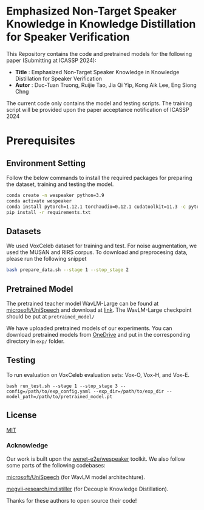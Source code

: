 # Emphasized Non-Target Speaker Knowledge in Knowledge Distillation for Speaker Verification

This Repository contains the code and pretrained models for the following paper (Submitting at ICASSP 2024):

* **Title** : Emphasized Non-Target Speaker Knowledge in Knowledge Distillation for Speaker Verification
* **Autor** : Duc-Tuan Truong, Ruijie Tao, Jia Qi Yip, Kong Aik Lee, Eng Siong Chng

The current code only contains the model and testing scripts. The training script will be provided upon the paper acceptance notification of ICASSP 2024

# Prerequisites

## Environment Setting
Follow the below commands to install the required packages for preparing the dataset, training and testing the model.

``` sh
conda create -n wespeaker python=3.9
conda activate wespeaker
conda install pytorch=1.12.1 torchaudio=0.12.1 cudatoolkit=11.3 -c pytorch -c conda-forge
pip install -r requirements.txt
```

## Datasets

We used VoxCeleb dataset for training and test. For noise augmentation, we used the MUSAN and RIRS corpus. To download and preprocesing data, please run the following snippet  

``` sh
bash prepare_data.sh --stage 1 --stop_stage 2
```

## Pretrained Model
The pretrained teacher model WavLM-Large can be found at [microsoft/UniSpeech](https://github.com/microsoft/UniSpeech/tree/main/downstreams/speaker_verification) and download at [link](https://drive.google.com/file/d/1-aE1NfzpRCLxA4GUxX9ITI3F9LlbtEGP/view?usp=sharing). The WavLM-Large checkpoint should be put at `pretrained_model/`

We have uploaded pretrained models of our experiments. You can download pretrained models from [OneDrive](https://entuedu-my.sharepoint.com/:f:/g/personal/truongdu001_e_ntu_edu_sg/EpjkpezMPC9Fmrng3w73iVcB7aFORZoiNWg458Y3RlOGOA?e=FhYn6Q) and put in the corresponding directory in `exp/` folder. 

## Testing
To run evaluation on VoxCeleb evaluation sets: Vox-O, Vox-H, and Vox-E. 
```
bash run_test.sh --stage 1 --stop_stage 3 --config=/path/to/exp_config.yaml --exp_dir=/path/to/exp_dir --model_path=/path/to/pretrained_model.pt
```

## License
[MIT](https://choosealicense.com/licenses/mit/)

### Acknowledge

Our work is built upon the [wenet-e2e/wespeaker](https://github.com/wenet-e2e/wespeaker) toolkit. We also follow some parts of the following codebases:

[microsoft/UniSpeech](https://github.com/microsoft/UniSpeech) (for WavLM model architechture).

[megvii-research/mdistiller](https://github.com/megvii-research/mdistiller) (for Decouple Knowledge Distillation).

Thanks for these authors to open source their code!